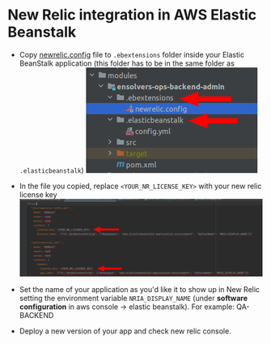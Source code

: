 # New Relic integration in AWS Elastic Beanstalk

- Copy [newrelic.config](../templates/elasticbeanstalk/newrelic.config) file to `.ebextensions` folder inside your Elastic BeanStalk application (this folder has to be in the same folder as `.elasticbeanstalk`)
![.ebextensions location](imgs/ebextensions_location.png)


- In the file you copied, replace `<YOUR_NR_LICENSE_KEY>` with your new relic license key
![new relic license key location](imgs/new_relic_license_key_location.png)


- Set the name of your application as you'd like it to show up in New Relic setting the environment variable `NRIA_DISPLAY_NAME` (under **software configuration** in aws console -> elastic beanstalk). For example: QA-BACKEND


- Deploy a new version of your app and check new relic console.